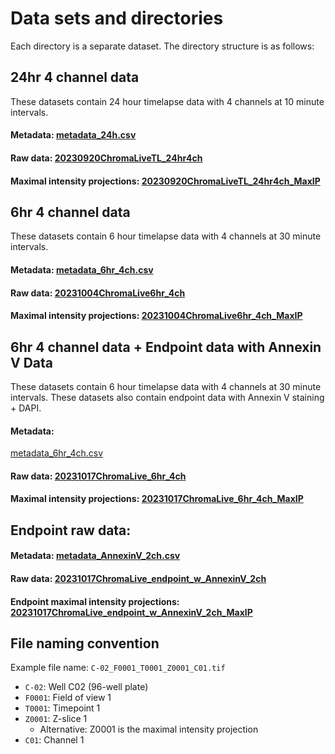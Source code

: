 # Data sets and directories
Each directory is a separate dataset.
The directory structure is as follows:


## 24hr 4 channel data
These datasets contain 24 hour timelapse data with 4 channels at 10 minute intervals.

#### Metadata: [metadata_24h.csv](metadata_24h.csv)
#### Raw data: [20230920ChromaLiveTL_24hr4ch](20230920ChromaLiveTL_24hr4ch)
#### Maximal intensity projections: [20230920ChromaLiveTL_24hr4ch_MaxIP](20230920ChromaLiveTL_24hr4ch_MaxIP)

## 6hr 4 channel data
These datasets contain 6 hour timelapse data with 4 channels at 30 minute intervals.
#### Metadata: [metadata_6hr_4ch.csv](metadata_6hr_4ch.csv)
#### Raw data: [20231004ChromaLive6hr_4ch](20231004ChromaLive6hr_4ch)
#### Maximal intensity projections: [20231004ChromaLive6hr_4ch_MaxIP](20231004ChromaLive6hr_4ch_MaxIP)

## 6hr 4 channel data + Endpoint data with Annexin V Data
These datasets contain 6 hour timelapse data with 4 channels at 30 minute intervals.
These datasets also contain endpoint data with Annexin V staining + DAPI.
#### Metadata:
[metadata_6hr_4ch.csv](metadata_6hr_4ch.csv)
#### Raw data: [20231017ChromaLive_6hr_4ch](20231017ChromaLive_6hr_4ch)
#### Maximal intensity projections: [20231017ChromaLive_6hr_4ch_MaxIP](20231017ChromaLive_6hr_4ch_MaxIP)

## Endpoint raw data:
#### Metadata: [metadata_AnnexinV_2ch.csv](metadata_AnnexinV_2ch.csv)
#### Raw data: [20231017ChromaLive_endpoint_w_AnnexinV_2ch](20231017ChromaLive_endpoint_w_AnnexinV_2ch)
#### Endpoint maximal intensity projections: [20231017ChromaLive_endpoint_w_AnnexinV_2ch_MaxIP](20231017ChromaLive_endpoint_w_AnnexinV_2ch_MaxIP)

## File naming convention
Example file name: `C-02_F0001_T0001_Z0001_C01.tif`
- `C-02`: Well C02 (96-well plate)
- `F0001`: Field of view 1
- `T0001`: Timepoint 1
- `Z0001`: Z-slice 1
    - Alternative: Z0001 is the maximal intensity projection
- `C01`: Channel 1
